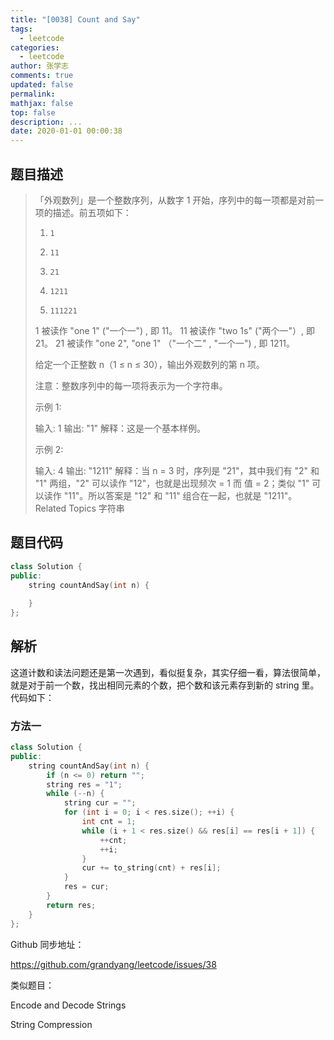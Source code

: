 ```yaml
---
title: "[0038] Count and Say"
tags:
  - leetcode
categories:
  - leetcode
author: 张学志
comments: true
updated: false
permalink:
mathjax: false
top: false
description: ...
date: 2020-01-01 00:00:38
---
```


## 题目描述

> 「外观数列」是一个整数序列，从数字 1 开始，序列中的每一项都是对前一项的描述。前五项如下： 
> 
> 1.     1
> 2.     11
> 3.     21
> 4.     1211
> 5.     111221
> 
> 
> 1 被读作 "one 1" ("一个一") , 即 11。 
> 11 被读作 "two 1s" ("两个一"）, 即 21。 
> 21 被读作 "one 2", "one 1" （"一个二" , "一个一") , 即 1211。 
> 
> 给定一个正整数 n（1 ≤ n ≤ 30），输出外观数列的第 n 项。 
> 
> 注意：整数序列中的每一项将表示为一个字符串。 
> 
> 
> 
> 示例 1: 
> 
> 输入: 1
> 输出: "1"
> 解释：这是一个基本样例。 
> 
> 示例 2: 
> 
> 输入: 4
> 输出: "1211"
> 解释：当 n = 3 时，序列是 "21"，其中我们有 "2" 和 "1" 两组，"2" 可以读作 "12"，也就是出现频次 = 1 而 值 = 2；类似 "1" 可以读作 "11"。所以答案是 "12" 和 "11" 组合在一起，也就是 "1211"。 
> Related Topics 字符串

## 题目代码

```cpp
class Solution {
public:
    string countAndSay(int n) {
        
    }
};
```

## 解析

这道计数和读法问题还是第一次遇到，看似挺复杂，其实仔细一看，算法很简单，就是对于前一个数，找出相同元素的个数，把个数和该元素存到新的 string 里。代码如下：



### 方法一

```cpp
class Solution {
public:
    string countAndSay(int n) {
        if (n <= 0) return "";
        string res = "1";
        while (--n) {
            string cur = "";
            for (int i = 0; i < res.size(); ++i) {
                int cnt = 1;
                while (i + 1 < res.size() && res[i] == res[i + 1]) {
                    ++cnt;
                    ++i;
                }
                cur += to_string(cnt) + res[i];
            }
            res = cur;
        }
        return res;
    }
};
```


Github 同步地址：

https://github.com/grandyang/leetcode/issues/38

 

类似题目：

Encode and Decode Strings

String Compression
